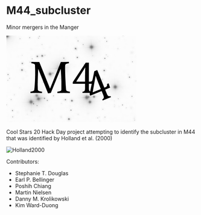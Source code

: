 # M44_subcluster
Minor mergers in the Manger

![M44](Praesepe.png)


Cool Stars 20 Hack Day project attempting to identify the subcluster in M44 that was identified by Holland et al. (2000)

![Holland2000](https://www.dropbox.com/s/f63jra495csn18b/holland2000.png?dl=0)

Contributors:
- Stephanie T. Douglas
- Earl P. Bellinger
- Poshih Chiang
- Martin Nielsen
- Danny M. Krolikowski
- Kim Ward-Duong
